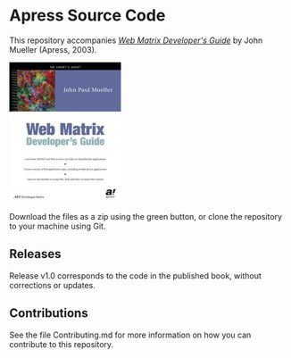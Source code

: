 # Apress Source Code

This repository accompanies [*Web Matrix Developer's Guide*](http://www.apress.com/9781590590928) by John Mueller (Apress, 2003).

![Cover image](9781590590928.jpg)

Download the files as a zip using the green button, or clone the repository to your machine using Git.

## Releases

Release v1.0 corresponds to the code in the published book, without corrections or updates.

## Contributions

See the file Contributing.md for more information on how you can contribute to this repository.
